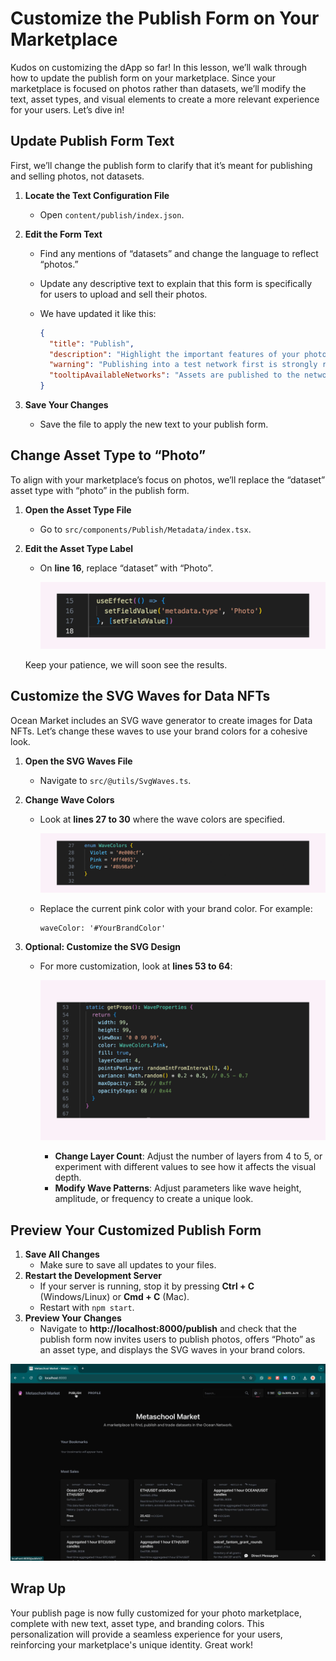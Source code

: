 # Customize the Publish Form on Your Marketplace

Kudos on customizing the dApp so far! In this lesson, we’ll walk through how to update the publish form on your marketplace. Since your marketplace is focused on photos rather than datasets, we’ll modify the text, asset types, and visual elements to create a more relevant experience for your users. Let’s dive in!

## Update Publish Form Text

First, we’ll change the publish form to clarify that it’s meant for publishing and selling photos, not datasets.

1. **Locate the Text Configuration File**
    - Open `content/publish/index.json`.
2. **Edit the Form Text**
    - Find any mentions of “datasets” and change the language to reflect “photos.”
    - Update any descriptive text to explain that this form is specifically for users to upload and sell their photos.
    - We have updated it like this:
        
        ```json
        {
          "title": "Publish",
          "description": "Highlight the important features of your photo to make it more discoverable and catch the interest of the consumers.",
          "warning": "Publishing into a test network first is strongly recommended. Please familiarize yourself with [the market](https://oceanprotocol.com/technology/marketplaces), [the risks](https://blog.oceanprotocol.com/on-staking-on-data-in-ocean-market-3d8e09eb0a13), and the [Terms of Use](/terms).",
          "tooltipAvailableNetworks": "Assets are published to the network your wallet is connected to. These networks are currently supported:"
        }
        ```
        
3. **Save Your Changes**
    - Save the file to apply the new text to your publish form.

## Change Asset Type to “Photo”

To align with your marketplace’s focus on photos, we’ll replace the “dataset” asset type with “photo” in the publish form.

1. **Open the Asset Type File**
    - Go to `src/components/Publish/Metadata/index.tsx`.
2. **Edit the Asset Type Label**
    - On **line 16**, replace “dataset” with “Photo”.
        
        ![oceanc38-ezgif.com-jpg-to-webp-converter.webp](https://raw.githubusercontent.com/0xmetaschool/Learning-Projects/refs/heads/main/assests_for_all/Ocean%20C3%20Build%20Decentralized%20Marketplace%20on%20Ocean%20Protocol/Lesson%206%20Customize%20the%20Publish%20Form%20on%20Your%20Market/oceanc38-ezgif.com-jpg-to-webp-converter.webp)
        
    
    Keep your patience, we will soon see the results.
    

## Customize the SVG Waves for Data NFTs

Ocean Market includes an SVG wave generator to create images for Data NFTs. Let’s change these waves to use your brand colors for a cohesive look.

1. **Open the SVG Waves File**
    - Navigate to `src/@utils/SvgWaves.ts`.
2. **Change Wave Colors**
    - Look at **lines 27 to 30** where the wave colors are specified.
        
        ![oceanc39-ezgif.com-jpg-to-webp-converter.webp](https://raw.githubusercontent.com/0xmetaschool/Learning-Projects/refs/heads/main/assests_for_all/Ocean%20C3%20Build%20Decentralized%20Marketplace%20on%20Ocean%20Protocol/Lesson%206%20Customize%20the%20Publish%20Form%20on%20Your%20Market/oceanc39-ezgif.com-jpg-to-webp-converter.webp)
        
    - Replace the current pink color with your brand color. For example:
        
        ```tsx
        waveColor: '#YourBrandColor'
        ```
        
3. **Optional: Customize the SVG Design**
    - For more customization, look at **lines 53 to 64**:
        
        ![oceanc310-ezgif.com-jpg-to-webp-converter.webp](https://raw.githubusercontent.com/0xmetaschool/Learning-Projects/refs/heads/main/assests_for_all/Ocean%20C3%20Build%20Decentralized%20Marketplace%20on%20Ocean%20Protocol/Lesson%206%20Customize%20the%20Publish%20Form%20on%20Your%20Market/oceanc310-ezgif.com-jpg-to-webp-converter.webp)
        
        - **Change Layer Count**: Adjust the number of layers from 4 to 5, or experiment with different values to see how it affects the visual depth.
        - **Modify Wave Patterns**: Adjust parameters like wave height, amplitude, or frequency to create a unique look.

## Preview Your Customized Publish Form

1. **Save All Changes**
    - Make sure to save all updates to your files.
2. **Restart the Development Server**
    - If your server is running, stop it by pressing **Ctrl + C** (Windows/Linux) or **Cmd + C** (Mac).
    - Restart with `npm start`.
3. **Preview Your Changes**
    - Navigate to **http://localhost:8000/publish** and check that the publish form now invites users to publish photos, offers “Photo” as an asset type, and displays the SVG waves in your brand colors.

![oceanform-ezgif.com-gif-to-webp-converter.webp](https://raw.githubusercontent.com/0xmetaschool/Learning-Projects/refs/heads/main/assests_for_all/Ocean%20C3%20Build%20Decentralized%20Marketplace%20on%20Ocean%20Protocol/Lesson%206%20Customize%20the%20Publish%20Form%20on%20Your%20Market/oceanform.webp)

## Wrap Up

Your publish page is now fully customized for your photo marketplace, complete with new text, asset type, and branding colors. This personalization will provide a seamless experience for your users, reinforcing your marketplace's unique identity. Great work!